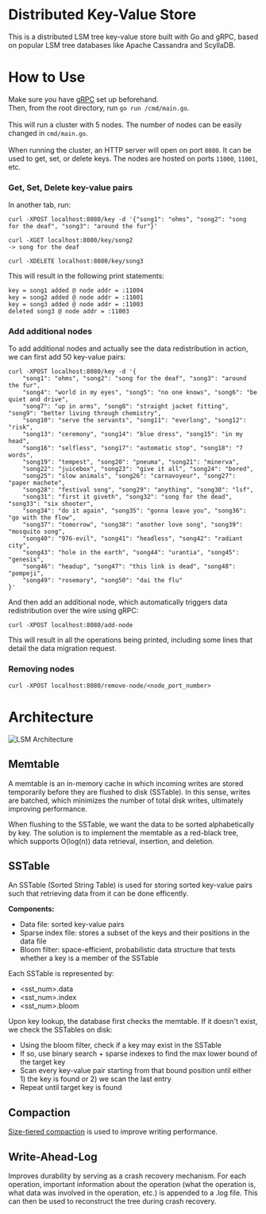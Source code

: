 # Distributed Key-Value Store

This is a distributed LSM tree key-value store built with Go and gRPC, based on popular LSM tree databases like Apache Cassandra and ScyllaDB.

# How to Use

Make sure you have [gRPC](https://grpc.io/docs/languages/go/quickstart) set up beforehand. <br/>
Then, from the root directory, run `go run /cmd/main.go`. <br/></br>
This will run a cluster with 5 nodes. The number of nodes can be easily changed in `cmd/main.go`.<br/></br>
When running the cluster, an HTTP server will open on port `8080`. It can be used to get, set, or delete keys. The nodes are hosted on ports `11000`, `11001`, etc.

### Get, Set, Delete key-value pairs

In another tab, run:

```
curl -XPOST localhost:8080/key -d '{"song1": "ohms", "song2": "song for the deaf", "song3": "around the fur"}'

curl -XGET localhost:8080/key/song2
-> song for the deaf

curl -XDELETE localhost:8080/key/song3
```

This will result in the following print statements:

```
key = song1 added @ node addr = :11004
key = song2 added @ node addr = :11001
key = song3 added @ node addr = :11003
deleted song3 @ node addr = :11003
```

### Add additional nodes

To add additional nodes and actually see the data redistribution in action, we can first add 50 key-value pairs:

```
curl -XPOST localhost:8080/key -d '{
    "song1": "ohms", "song2": "song for the deaf", "song3": "around the fur",
    "song4": "world in my eyes", "song5": "no one knows", "song6": "be quiet and drive",
    "song7": "up in arms", "song8": "straight jacket fitting", "song9": "better living through chemistry",
    "song10": "serve the servants", "song11": "everlong", "song12": "risk",
    "song13": "ceremony", "song14": "blue dress", "song15": "in my head",
    "song16": "selfless", "song17": "automatic stop", "song18": "7 words",
    "song19": "tempest", "song20": "pneuma", "song21": "minerva",
    "song22": "juicebox", "song23": "give it all", "song24": "bored",
    "song25": "slow animals", "song26": "carnavoyeur", "song27": "paper machete",
    "song28": "festival song", "song29": "anything", "song30": "lsf",
    "song31": "first it giveth", "song32": "song for the dead", "song33": "six shooter",
    "song34": "do it again", "song35": "gonna leave you", "song36": "go with the flow",
    "song37": "tomorrow", "song38": "another love song", "song39": "mosquito song",
    "song40": "976-evil", "song41": "headless", "song42": "radiant city",
    "song43": "hole in the earth", "song44": "urantia", "song45": "genesis",
    "song46": "headup", "song47": "this link is dead", "song48": "pompeji",
    "song49": "rosemary", "song50": "dai the flu"
}'
```

And then add an additional node, which automatically triggers data redistribution over the wire using gRPC:

```
curl -XPOST localhost:8080/add-node
```

This will result in all the operations being printed, including some lines that detail the data migration request.

### Removing nodes

```
curl -XPOST localhost:8080/remove-node/<node_port_number>
```

# Architecture

![LSM Architecture](extra/lsm.png)

## Memtable

A memtable is an in-memory cache in which incoming writes are stored temporarily before they are flushed to disk (SSTable). In this sense, writes are batched, which minimizes the number of total disk writes, ultimately improving performance.

When flushing to the SSTable, we want the data to be sorted alphabetically by key. The solution is to implement the memtable as a red-black tree, which supports O(log(n)) data retrieval, insertion, and deletion.

## SSTable

An SSTable (Sorted String Table) is used for storing sorted key-value pairs such that retrieving data from it can be done efficently.

**Components:**

- Data file: sorted key-value pairs
- Sparse index file: stores a subset of the keys and their positions in the data file
- Bloom filter: space-efficient, probabilistic data structure that tests whether a key is a member of the SSTable

Each SSTable is represented by:

- <sst_num>.data
- <sst_num>.index
- <sst_num>.bloom

Upon key lookup, the database first checks the memtable. If it doesn't exist, we check the SSTables on disk:

- Using the bloom filter, check if a key may exist in the SSTable
- If so, use binary search + sparse indexes to find the max lower bound of the target key
- Scan every key-value pair starting from that bound position until either 1) the key is found or 2) we scan the last entry
- Repeat until target key is found

## Compaction

[Size-tiered compaction](https://cassandra.apache.org/doc/4.1/cassandra/operating/compaction/stcs.html) is used to improve writing performance.

## Write-Ahead-Log

Improves durability by serving as a crash recovery mechanism. For each operation, important information about the operation (what the operation is, what data was involved in the operation, etc.) is appended to a .log file. This can then be used to reconstruct the tree during crash recovery.
